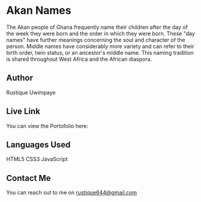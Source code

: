 # Akan Names
The Akan people of Ghana frequently name their children after the day of the week they were born and the order in which they were born. These "day names" have further meanings concerning the soul and character of the person. Middle names have considerably more variety and can refer to their birth order, twin status, or an ancestor's middle name. This naming tradition is shared throughout West Africa and the African diaspora.

## Author
Rustique Uwimpaye

## Live Link
You can view the Portofolio here: 

## Languages Used
HTML5
CSS3
JavaScript

## Contact Me
You can reach out to me on rustique644@gmail.com

